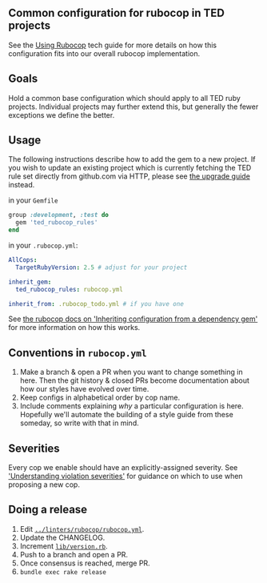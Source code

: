 ## Common configuration for rubocop in TED projects

See the [Using Rubocop](../doc/guides/using_rubocop.html.md) tech guide for
more details on how this configuration fits into our overall rubocop implementation.

## Goals

Hold a common base configuration which should apply to all TED ruby projects.
Individual projects may further extend this, but generally the fewer exceptions
we define the better.

## Usage

The following instructions describe how to add the gem to a new project. If you
wish to update an existing project which is currently fetching the TED rule set
directly from github.com via HTTP, please see [the upgrade guide](UPGRADING.md)
instead.

in your `Gemfile`

```ruby
group :development, :test do
  gem 'ted_rubocop_rules'
end
```

in your `.rubocop.yml`:

```yml
AllCops:
  TargetRubyVersion: 2.5 # adjust for your project

inherit_gem:
  ted_rubocop_rules: rubocop.yml

inherit_from: .rubocop_todo.yml # if you have one
```

See [the rubocop docs on 'Inheriting configuration from a dependency gem'](https://docs.rubocop.org/rubocop/configuration.html#inheriting-configuration-from-a-dependency-gem)
for more information on how this works.

## Conventions in `rubocop.yml`

  1. Make a branch & open a PR when you want to change something in here.
     Then the git history & closed PRs become documentation about how our
     styles have evolved over time.
  1. Keep configs in alphabetical order by cop name.
  1. Include comments explaining *why* a particular configuration is here.
     Hopefully we'll automate the building of a style guide from these
     someday, so write with that in mind.

## Severities

Every cop we enable should have an explicitly-assigned severity. See
['Understanding violation severities'](https://github.com/tedconf/code-style-guides/blob/master/doc/guides/using_rubocop.html.md#understanding-violation-severities)
for guidance on which to use when proposing a new cop.

## Doing a release

  1. Edit [`../linters/rubocop/rubocop.yml`](../linters/rubocop/rubocop.yml).
  1. Update the CHANGELOG.
  1. Increment [`lib/version.rb`](lib/version.rb).
  1. Push to a branch and open a PR.
  1. Once consensus is reached, merge PR.
  1. `bundle exec rake release`
